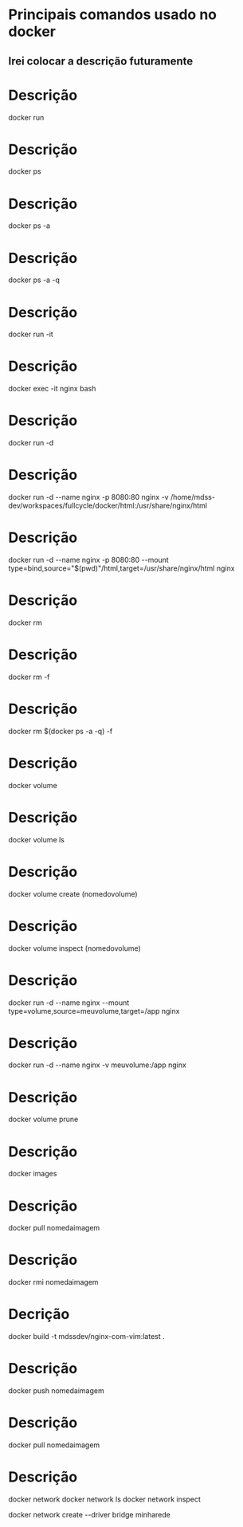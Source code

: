 # Principais comandos usado no docker

## Irei colocar a descrição futuramente

# Descrição

docker run

# Descrição

docker ps

# Descrição

docker ps -a

# Descrição

docker ps -a -q

# Descrição

docker run -it

# Descrição

docker exec -it nginx bash

# Descrição

docker run -d

# Descrição

docker run -d --name nginx -p 8080:80 nginx -v /home/mdss-dev/workspaces/fullcycle/docker/html:/usr/share/nginx/html

# Descrição

docker run -d --name nginx -p 8080:80 --mount type=bind,source="$(pwd)"/html,target=/usr/share/nginx/html nginx

# Descrição

docker rm

# Descrição

docker rm -f

# Descrição

docker rm $(docker ps -a -q) -f

# Descrição

docker volume

# Descrição

docker volume ls

# Descrição

docker volume create (nomedovolume)

# Descrição

docker volume inspect (nomedovolume)

# Descrição

docker run -d --name nginx --mount type=volume,source=meuvolume,target=/app nginx

# Descrição

docker run -d --name nginx -v meuvolume:/app nginx

# Descrição

docker volume prune

# Descrição

docker images

# Descrição

docker pull nomedaimagem

# Descrição

docker rmi nomedaimagem

# Decrição

docker build -t mdssdev/nginx-com-vim:latest .

# Descrição

docker push nomedaimagem

# Descrição

docker pull nomedaimagem

# Descrição

docker network
docker network ls
docker network inspect

docker network create --driver bridge minharede
